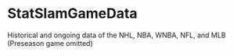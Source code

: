 # StatSlamGameData
Historical and ongoing data of the NHL, NBA, WNBA, NFL, and MLB (Preseason game omitted)
